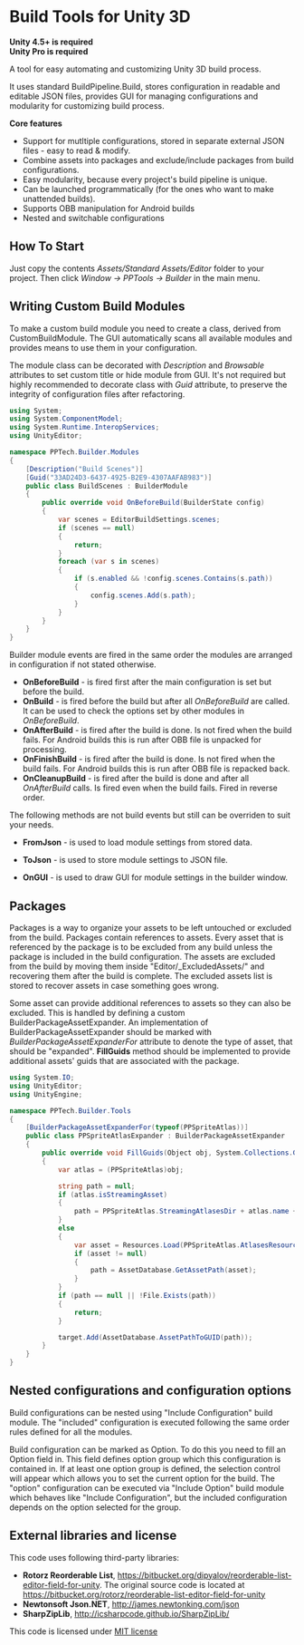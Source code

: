 Build Tools for Unity 3D
===========================

**Unity 4.5+ is required**
<br>
**Unity Pro is required**

A tool for easy automating and customizing Unity 3D build process.

It uses standard BuildPipeline.Build, stores configuration in readable and editable JSON files, provides GUI for managing configurations and modularity for customizing build process.

**Core features**
- Support for mutltiple configurations, stored in separate external JSON files - easy to read & modify.
- Combine assets into packages and exclude/include packages from build configurations.
- Easy modularity, because every project's build pipeline is unique.
- Can be launched programmatically (for the ones who want to make unattended builds).
- Supports OBB manipulation for Android builds
- Nested and switchable configurations

How To Start
------------
Just copy the contents *Assets/Standard Assets/Editor* folder to your project. Then click *Window -> PPTools -> Builder* in the main menu.

Writing Custom Build Modules
----------------------------

To make a custom build module you need to create a class, derived from CustomBuildModule. The GUI automatically scans all available modules and provides means to use them in your configuration.

The module class can be decorated with *Description* and *Browsable* attributes to set custom title or hide module from GUI.
It's not required but highly recommended to decorate class with *Guid* attribute, to preserve the integrity of configuration files after refactoring.

```csharp
using System;
using System.ComponentModel;
using System.Runtime.InteropServices;
using UnityEditor;

namespace PPTech.Builder.Modules
{
	[Description("Build Scenes")]
	[Guid("33AD24D3-6437-4925-B2E9-4307AAFAB983")]
	public class BuildScenes : BuilderModule
	{
		public override void OnBeforeBuild(BuilderState config)
		{
			var scenes = EditorBuildSettings.scenes;
			if (scenes == null)
			{
				return;
			}
			foreach (var s in scenes)
			{
				if (s.enabled && !config.scenes.Contains(s.path))
				{
					config.scenes.Add(s.path);
				}
			}
		}
	}
}
```

Builder module events are fired in the same order the modules are arranged in configuration if not stated otherwise.

- **OnBeforeBuild** - is fired first after the main configuration is set but before the build.
- **OnBuild** - is fired before the build but after all *OnBeforeBuild* are called. It can be used to check the options set by other modules in *OnBeforeBuild*.
- **OnAfterBuild** - is fired after the build is done. Is not fired when the build fails. For Android builds this is run after OBB file is unpacked for processing.
- **OnFinishBuild** - is fired after the build is done. Is not fired when the build fails. For Android builds this is run after OBB file is repacked back.
- **OnCleanupBuild** - is fired after the build is done and after all *OnAfterBuild* calls. Is fired even when the build fails. Fired in reverse order.

The following methods are not build events but still can be overriden to suit your needs.

- **FromJson** - is used to load module settings from stored data.
- **ToJson** - is used to store module settings to JSON file.

- **OnGUI** - is used to draw GUI for module settings in the builder window.

Packages
--------

Packages is a way to organize your assets to be left untouched or excluded from the build.
Packages contain references to assets. Every asset that is referenced by the package is to be excluded from any build unless the package is included in the build configuration.
The assets are excluded from the build by moving them inside "Editor/_ExcludedAssets/" and recovering them after the build is complete. The excluded assets list is stored to recover assets in case something goes wrong.

Some asset can provide additional references to assets so they can also be excluded. This is handled by defining a custom BuilderPackageAssetExpander.
An implementation of BuilderPackageAssetExpander should be marked with *BuilderPackageAssetExpanderFor* attribute to denote the type of asset, that should be "expanded".
**FillGuids** method should be implemented to provide additional assets' guids that are associated with the package.

```csharp
using System.IO;
using UnityEditor;
using UnityEngine;

namespace PPTech.Builder.Tools
{
	[BuilderPackageAssetExpanderFor(typeof(PPSpriteAtlas))]
	public class PPSpriteAtlasExpander : BuilderPackageAssetExpander
	{
		public override void FillGuids(Object obj, System.Collections.Generic.ICollection<string> target)
		{
			var atlas = (PPSpriteAtlas)obj;

			string path = null;
			if (atlas.isStreamingAsset)
			{
				path = PPSpriteAtlas.StreamingAtlasesDir + atlas.name + ".png";
			}
			else
			{
				var asset = Resources.Load(PPSpriteAtlas.AtlasesResourceDir + atlas.name, typeof(Texture));
				if (asset != null)
				{
					path = AssetDatabase.GetAssetPath(asset);
				}				
			}
			if (path == null || !File.Exists(path))
			{
				return;
			}

			target.Add(AssetDatabase.AssetPathToGUID(path));
		}	
	}
}
```

Nested configurations and configuration options
-----------------------------------------------

Build configurations can be nested using "Include Configuration" build module. 
The "included" configuration is executed following the same order rules defined for all the modules.

Build configuration can be marked as Option. To do this you need to fill an Option field in. This field defines option group which this configuration is contained in.
If at least one option group is defined, the selection control will appear which allows you to set the current option for the build.
The "option" configuration can be executed via "Include Option" build module which behaves like "Include Configuration", but the included configuration depends on the option selected for the group.


External libraries and license
-----------------------

This code uses following third-party libraries:
- **Rotorz Reorderable List**, https://bitbucket.org/dipyalov/reorderable-list-editor-field-for-unity. The original source code is located at https://bitbucket.org/rotorz/reorderable-list-editor-field-for-unity
- **Newtonsoft Json.NET**, http://james.newtonking.com/json
- **SharpZipLib**, http://icsharpcode.github.io/SharpZipLib/

This code is licensed under [MIT license](LICENSE)
